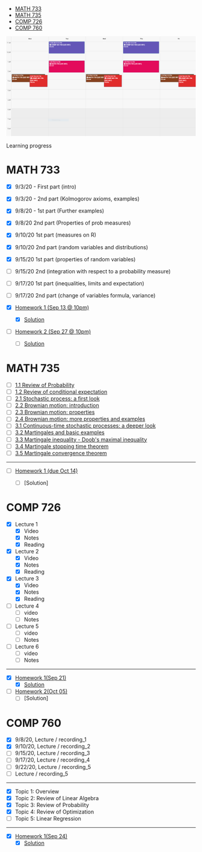 
- [MATH 733](#math-733)
- [MATH 735](#math-735)
- [COMP 726](#comp-726)
- [COMP 760](#comp-760)


<center><img src="Schedule.PNG"/></center>

Learning progress

# MATH 733
- [x] 9/3/20 - First part (intro)
- [x] 9/3/20 - 2nd part (Kolmogorov axioms, examples)
- [x] 9/8/20 - 1st part (Further examples)
- [x] 9/8/20 2nd part (Properties of prob measures)
- [x] 9/10/20 1st part (measures on R)
- [x] 9/10/20 2nd part (random variables and distributions)
- [x] 9/15/20 1st part (properties of random variables)
- [ ] 9/15/20 2nd (integration with respect to a probability measure)
- [ ] 9/17/20 1st part (inequalities, limits and expectation)
- [ ] 9/17/20 2nd part (change of variables formula, variance)

- [x] [Homework 1 (Sep 13 @ 10pm)](/MATH733/Homework1/hw_1.pdf)
  - [x] [Solution](/MATH733/Homework1/solution_1.pdf)
- [ ] [Homework 2 (Sep 27 @ 10pm)](/MATH733/Homework2/hw_2.pdf)
  - [ ] [Solution](/MATH733/Homework2/solution_2.pdf)

# MATH 735
- [ ] [1.1 Review of Probability](/MATH735/1-01%20Review%20of%20Probability.pdf)
- [ ] [1.2 Review of conditional expectation](/MATH735/1-01%20Review%20of%20conditional%20expectation.pdf)
- [ ] [2.1 Stochastic process: a first look](/MATH735/2-01%20Stochastic%20Processes.pdf)
- [ ] [2.2 Brownian motion: introduction](/MATH735/2-02%20Brownian%20motion.pdf)
- [ ] [2.3 Brownian motion: properties](/MATH735/2-03%20Brownian%20motion%20-%20properties.pdf)
- [ ] [2.4 Brownian motion: more properties and examples](/MATH735/2-04%20Brownian%20motion%20-%20more%20examples.pdf)
- [ ] [3.1 Continuous-time stochastic processes: a deeper look](MATH735/3-01%20A%20deeper%20look%20at%20continuous%20time%20stochastic%20processes.pdf)
- [ ] [3.2 Martingales and basic examples](MATH735/3-02%20Martingale%20theory%20and%20basic%20examples.pdf)
- [ ] [3.3 Martingale inequality - Doob's maximal inequality](MATH735/3-03%20Martingale%20inequality%20(Doob%20max%20inequality).pdf)
- [ ] [3.4 Martingale stopping time theorem](MATH735/3-04%20Martingale%20stopping%20time%20theorem.pdf)
- [ ] [3.5 Martingale convergence theorem](MATH735/3-05%20Martingale%20convergence%20theorem.pdf)
- - - -
- [ ] [Homework 1 (due Oct 14)](/MATH735/Homework1)
  - [ ] [Solution]


# COMP 726
- [x] Lecture 1
  - [x] Video
  - [x] Notes
  - [x] Reading
- [x] Lecture 2
  - [x] Video
  - [x] Notes
  - [x] Reading
- [x] Lecture 3
  - [x] Video
  - [x] Notes
  - [x] Reading
- [ ] Lecture 4
  - [ ] video
  - [ ] Notes
- [ ] Lecture 5
  - [ ] video
  - [ ] Notes
- [ ] Lecture 6
  - [ ] video
  - [ ] Notes
- - - -

- [x] [Homework 1(Sep 21)](/COMP726/Homework1/CS_726_HW_1_Fall_2020.pdf)
  - [x] [Solution](/COMP726/Homework1/solution_1.pdf)
- [ ] [Homework 2(Oct 05)](/COMP726/Homework2/CS_726_HW_2_Fall_2020.pdf)
  - [ ] [Solution]

# COMP 760
- [x] 9/8/20, Lecture / recording_1
- [x] 9/10/20, Lecture / recording_2
- [ ] 9/15/20, Lecture / recording_3
- [ ] 9/17/20, Lecture / recording_4
- [ ] 9/22/20, Lecture / recording_5
- [ ] Lecture / recording_5	

- - - -
- [x] Topic 1: Overview
- [x] Topic 2: Review of Linear Algebra
- [x] Topic 3: Review of Probability
- [x] Topic 4: Review of Optimization
- [ ] Topic 5: Linear Regression

- - - -
- [x] [Homework 1(Sep 24)](/COMP760/Homework1/CS760_hw1_Review.pdf)
  - [x] [Solution](/COMP760/Homework1/solution_1.pdf)